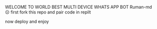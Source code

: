 WELCOME TO WORLD BEST MULTI DEVICE WHATS APP BOT 
Ruman-md ☹
first fork this repo 
and pair code in repilt 






now deploy and enjoy
